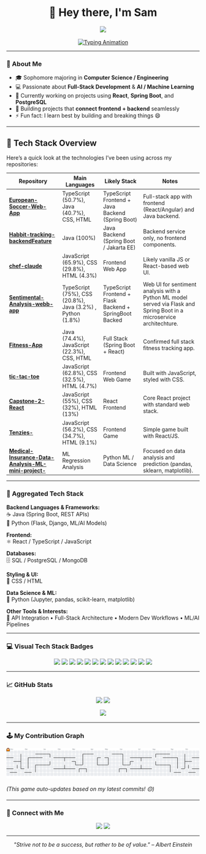 <h1 align="center">👋 Hey there, I'm Sam</h1>

<p align="center">
  <img src="https://media0.giphy.com/media/v1.Y2lkPTc5MGI3NjExazZtcW1tcHJiNm1sNHA5emgyaWhnY3duZDhxY3ZyZ3RxZWVhMjhlbSZlcD12MV9pbnRlcm5hbF9naWZfYnlfaWQmY3Q9Zw/o2TqK6vEzhp96/giphy.gif" width="130"/>
</p>

<p align="center">
  <a href="https://github.com/samin1554">
    <img src="https://readme-typing-svg.herokuapp.com?font=Fira+Code&size=22&duration=2500&pause=1000&color=00F781&center=true&vCenter=true&width=440&lines=Computer+Science+Student;Full+Stack+Developer;Machine+Learning+Explorer;Lifelong+Learner+📘" alt="Typing Animation" />
  </a>
</p>

---

### 🧠 About Me
- 🎓 Sophomore majoring in **Computer Science / Engineering**
- 💻 Passionate about **Full-Stack Development** & **AI / Machine Learning**
- 🌱 Currently working on projects using **React**, **Spring Boot**, and **PostgreSQL**
- 🚀 Building projects that **connect frontend + backend** seamlessly
- ⚡ Fun fact: I learn best by building and breaking things 😄

---

## 🧰 Tech Stack Overview

Here’s a quick look at the technologies I’ve been using across my repositories:

| Repository | Main Languages | Likely Stack | Notes |
|-------------|----------------|---------------|-------|
| **[European-Soccer-Web-App](https://github.com/samin1554/European-Soccer-Web-App)** | TypeScript (50.7%), Java (40.7%), CSS, HTML | TypeScript Frontend + Java Backend (Spring Boot) | Full-stack app with frontend (React/Angular) and Java backend. |
| **[Habbit-tracking-backendFeature](https://github.com/samin1554/Habbit-tracking-backendFeature)** | Java (100%) | Java Backend (Spring Boot / Jakarta EE) | Backend service only, no frontend components. |
| **[chef-claude](https://github.com/samin1554/chef-claude)** | JavaScript (65.9%), CSS (29.8%), HTML (4.3%) | Frontend Web App | Likely vanilla JS or React-based web UI. |
| **[Sentimental-Analysis-webb-app](https://github.com/samin1554/Sentimental-Analysis-webb-app)** | TypeScript (75%), CSS (20.8%), Java (3.2%) , Python (1.8%)| TypeScript Frontend + Flask Backend + SpringBoot Backed| Web UI for sentiment analysis with a Python ML model served via Flask and Spring Boot in a microservice architechture. |
| **[Fitness-App](https://github.com/samin1554/Fitness-App)** | Java (74.4%), JavaScript (22.3%), CSS, HTML | Full Stack (Spring Boot + React) | Confirmed full stack fitness tracking app. |
| **[tic-tac-toe](https://github.com/samin1554/tic-tac-toe)** | JavaScript (62.8%), CSS (32.5%), HTML (4.7%) | Frontend Web Game | Built with JavaScript, styled with CSS. |
| **[Capstone-2-React](https://github.com/samin1554/Capstone-2-React)** | JavaScript (55%), CSS (32%), HTML (13%) | React Frontend | Core React project with standard web stack. |
| **[Tenzies-](https://github.com/samin1554/Tenzies-)** | JavaScript (56.2%), CSS (34.7%), HTML (9.1%) | Frontend Game  | Simple game built with React/JS. |
| **[Medical-Insurance-Data-Analysis-ML-mini-project-](https://github.com/samin1554/Medical-Insurance-Data-Analysis-ML-mini-project-)** | ML Regression Analysis | Python ML / Data Science | Focused on data analysis and prediction (pandas, sklearn, matplotlib). |

---

### 🔧 Aggregated Tech Stack

**Backend Languages & Frameworks:**  
☕ Java (Spring Boot, REST APIs)  
🐍 Python (Flask, Django, ML/AI Models)  

**Frontend:**  
⚛️ React / TypeScript / JavaScript  

**Databases:**  
🗄️ SQL / PostgreSQL / MongoDB  

**Styling & UI:**  
🎨 CSS / HTML  

**Data Science & ML:**  
🐍 Python (Jupyter, pandas, scikit-learn, matplotlib)  

**Other Tools & Interests:**  
🧩 API Integration • Full-Stack Architecture • Modern Dev Workflows • ML/AI Pipelines  

---

### 💻 Visual Tech Stack Badges

<p align="center">
  <img src="https://img.shields.io/badge/Java-ED8B00?style=for-the-badge&logo=openjdk&logoColor=white"/>
  <img src="https://img.shields.io/badge/Spring%20Boot-6DB33F?style=for-the-badge&logo=springboot&logoColor=white"/>
  <img src="https://img.shields.io/badge/Python-3776AB?style=for-the-badge&logo=python&logoColor=white"/>
  <img src="https://img.shields.io/badge/Flask-000000?style=for-the-badge&logo=flask&logoColor=white"/>
  <img src="https://img.shields.io/badge/Django-092E20?style=for-the-badge&logo=django&logoColor=white"/>
  <img src="https://img.shields.io/badge/React-20232A?style=for-the-badge&logo=react&logoColor=61DAFB"/>
  <img src="https://img.shields.io/badge/TypeScript-007ACC?style=for-the-badge&logo=typescript&logoColor=white"/>
  <img src="https://img.shields.io/badge/JavaScript-F7DF1E?style=for-the-badge&logo=javascript&logoColor=black"/>
  <img src="https://img.shields.io/badge/SQL-4479A1?style=for-the-badge&logo=postgresql&logoColor=white"/>
  <img src="https://img.shields.io/badge/PostgreSQL-316192?style=for-the-badge&logo=postgresql&logoColor=white"/>
  <img src="https://img.shields.io/badge/MongoDB-47A248?style=for-the-badge&logo=mongodb&logoColor=white"/>
  <img src="https://img.shields.io/badge/HTML5-E34F26?style=for-the-badge&logo=html5&logoColor=white"/>
  <img src="https://img.shields.io/badge/CSS3-1572B6?style=for-the-badge&logo=css3&logoColor=white"/>
</p>


---

### 📈 GitHub Stats

<p align="center">
  <img src="https://github-readme-stats.vercel.app/api?username=samin1554&show_icons=true&count_private=true&include_all_commits=true&theme=radical" height="170" />
  <img src="https://github-readme-stats.vercel.app/api/top-langs/?username=samin1554&layout=compact&theme=radical" height="170" />
</p>

<p align="center">
  <img src="https://github-readme-streak-stats.herokuapp.com/?user=samin1554&theme=radical" height="180" />
</p>

---

### 🕹️ My Contribution Graph

<p align="center">
  <picture>
    <source media="(prefers-color-scheme: dark)" srcset="https://raw.githubusercontent.com/samin1554/samin1554/output/pacman-contribution-graph-dark.svg">
    <source media="(prefers-color-scheme: light)" srcset="https://raw.githubusercontent.com/samin1554/samin1554/output/pacman-contribution-graph.svg">
    <img alt="Pac-Man contribution graph" src="https://raw.githubusercontent.com/samin1554/samin1554/output/pacman-contribution-graph.svg" width="700">
  </picture>
</p>

*(This game auto-updates based on my latest commits! 🟡)*

---

### 🤝 Connect with Me

<p align="center">
  <a href="mailto:Samiul27a@gmail.com"><img src="https://img.shields.io/badge/Email-D14836?style=for-the-badge&logo=gmail&logoColor=white"/></a>
  <a href="https://github.com/samin1554"><img src="https://img.shields.io/badge/GitHub-000000?style=for-the-badge&logo=github&logoColor=white"/></a>
</p>

---

<p align="center">
  <i>"Strive not to be a success, but rather to be of value." – Albert Einstein</i>
</p>

